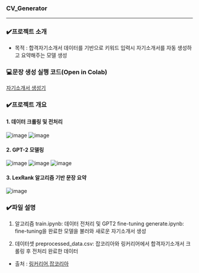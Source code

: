 ### CV_Generator
-------------------------------------------------------------------------------------------------------
### ✔️프로젝트 소개
- 목적 : 합격자기소개서 데이터를 기반으로 키워드 입력시 자기소개서를 자동 생성하고 요약해주는 모델 생성

### 💻문장 생성 실행 코드(Open in Colab)
[자기소개서 생성기](https://colab.research.google.com/drive/1D5DCA-ulr_J_h6H12ZgcotHRfmIzSOBA?usp=sharing)

### ✔️프로젝트 개요
#### 1. 데이터 크롤링 및 전처리
![image](https://user-images.githubusercontent.com/80508535/152725185-3588f990-b30d-4004-88fd-8f157de86fd2.png)
![image](https://user-images.githubusercontent.com/80508535/152725200-fbc4a590-cf12-4fbd-a085-b274fc64fdaa.png)

#### 2. GPT-2 모델링
![image](https://user-images.githubusercontent.com/80508535/152725250-a1b7a308-0cb2-47a4-90eb-593c9cc26b69.png)
![image](https://user-images.githubusercontent.com/80508535/152725255-9ce89659-3a82-429b-b2c5-d266895af000.png)
![image](https://user-images.githubusercontent.com/80508535/152725319-d3c82fda-fcc3-4b4c-b54d-5b5556e98c68.png)

#### 3. LexRank 알고리즘 기반 문장 요약
![image](https://user-images.githubusercontent.com/80508535/152725290-94c3492a-fdeb-4bf3-8e5a-52e4ab0960a8.png)


### ✔️파일 설명
1. 알고리즘
train.ipynb: 데이터 전처리 및 GPT2 fine-tuning
generate.ipynb: fine-tuning을 완료한 모델을 불러와 새로운 자기소개서 생성

2. 데이터셋
preprocessed_data.csv: 잡코리아와 링커리어에서 합격자기소개서 크롤링 후 전처리 완료한 데이터
- 출처 : [링커리어](https://linkareer.com/cover-letter/search),[잡코리아](https://www.jobkorea.co.kr/starter/passassay/)
